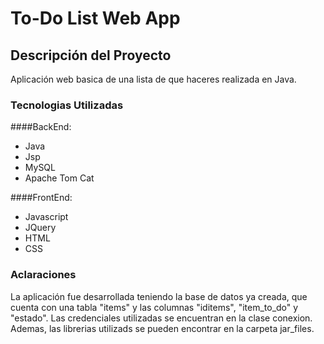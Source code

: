 # To-Do List Web App

## Descripción del Proyecto

Aplicación web basica de una lista de que haceres realizada en Java.

### Tecnologias Utilizadas

####BackEnd:
- Java
- Jsp
- MySQL
- Apache Tom Cat

####FrontEnd:
- Javascript
- JQuery
- HTML
- CSS

### Aclaraciones

La aplicación fue desarrollada teniendo la base de datos ya creada, que cuenta con una tabla "items" y las columnas "iditems", "item_to_do" y "estado". Las credenciales utilizadas se encuentran en la clase conexion. Ademas, las librerias utilizads se pueden encontrar en la carpeta jar_files.
